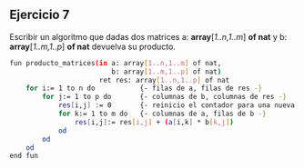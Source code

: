 ## Ejercicio 7
Escribir un algoritmo que dadas dos matrices a: **array**[*1..n,1..m*] **of nat** y b: **array**[*1..m,1..p*] **of nat** devuelva su producto.


```bash
fun producto_matrices(in a: array[1..n,1..m] of nat,
                         b: array[1..m,1..p] of nat)
                      ret res: array[1..n,1..p] of nat
    for i:= 1 to n do           {- filas de a, filas de res -}
        for j:= 1 to p do       {- columnas de b, columnas de res -}
            res[i,j] := 0       {- reinicio el contador para una nueva posición -}
            for k:= 1 to m do   {- columnas de a, filas de b -}
                res[i,j]:= res[i,j] + (a[i,k] * b[k,j])
            od
        od
    od
end fun
```